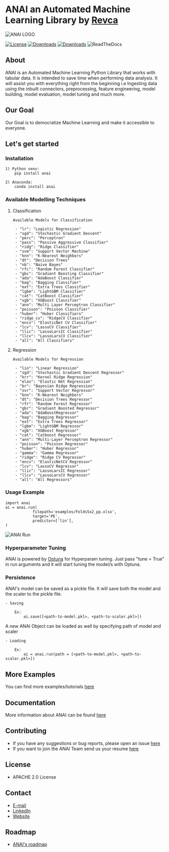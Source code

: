 # ANAI an Automated Machine Learning Library by [Revca](https://revca.io/)

![ANAI LOGO](https://revca-assets.s3.ap-south-1.amazonaws.com/Full+version+on+black.jpeg)

[![License](https://img.shields.io/badge/License-Apache%202.0-blue.svg)](https://www.apache.org/licenses/LICENSE-2.0)
[![Downloads](https://static.pepy.tech/personalized-badge/lucifer-ml?period=total&units=international_system&left_color=black&right_color=green&left_text=Total%20Downloads)](https://pepy.tech/project/lucifer-ml)
[![Downloads](https://static.pepy.tech/personalized-badge/lucifer-ml?period=month&units=international_system&left_color=black&right_color=green&left_text=Downloads%20per%20Month)](https://pepy.tech/project/lucifer-ml)
![ReadTheDocs](https://img.shields.io/readthedocs/luciferml?style=plastic)

## About

ANAI is an Automated Machine Learning Python Library that works with tabular data. It is intended to save time when performing data analysis. It will assist you with everything right from the beginning i.e Ingesting data using the inbuilt connectors, preprocessing, feature engineering, model building, model evaluation, model tuning and much more.

## Our Goal

Our Goal is to democratize Machine Learning and make it accessible to everyone.

## Let's get started

### Installation

    1) Python venv:
        pip install anai
    
    2) Anaconda:
        conda install anai

### Available Modelling Techniques

1) Classification

       Available Models for Classification

        - "lr": "Logistic Regression"
        - "sgd": "Stochastic Gradient Descent"
        - "perc": "Perceptron"
        - "pass": "Passive Aggressive Classifier"
        - "ridg": "Ridge Classifier"
        - "svm": "Support Vector Machine"
        - "knn": "K-Nearest Neighbors"
        - "dt": "Decision Trees"
        - "nb": "Naive Bayes"
        - "rfc": "Random Forest Classifier"
        - "gbc": "Gradient Boosting Classifier"
        - "ada": "AdaBoost Classifier"
        - "bag": "Bagging Classifier"
        - "ext": "Extra Trees Classifier"
        - "lgbm": "LightGBM Classifier"
        - "cat": "CatBoost Classifier"
        - "xgb": "XGBoost Classifier"
        - "ann": "Multi Layer Perceptron Classifier"
        - "poisson": "Poisson Classifier"
        - "huber": "Huber Classifiers"
        - "ridge_cv": "RidgeCV Classifier"
        - "encv": "ElasticNet CV Classifier"
        - "lcv": "LassoCV Classifier"
        - "llic": "LassoLarsIC Classifier"
        - "llcv": "LassoLarsCV Classifier"
        - "all": "All Classifiers"

2) Regression

       Available Models for Regression

        - "lin": "Linear Regression"
        - "sgd": "Stochastic Gradient Descent Regressor"
        - "krr": "Kernel Ridge Regression"
        - "elas": "Elastic Net Regression"
        - "br": "Bayesian Ridge Regression"
        - "svr": "Support Vector Regressor"
        - "knn": "K-Nearest Neighbors"
        - "dt": "Decision Trees Regressor"
        - "rfr": "Random Forest Regressor"
        - "gbr": "Gradient Boosted Regressor"
        - "ada": "AdaBoostRegressor"
        - "bag": "Bagging Regressor"
        - "ext": "Extra Trees Regressor"
        - "lgbm": "LightGBM Regressor"
        - "xgb": "XGBoost Regressor"
        - "cat": "Catboost Regressor"
        - "ann": "Multi-Layer Perceptron Regressor"
        - "poisson": "Poisson Regressor"
        - "huber": "Huber Regressor"
        - "gamma": "Gamma Regressor"
        - "ridge": "Ridge CV Regressor"
        - "encv": "ElasticNetCV Regressor"
        - "lcv": "LassoCV Regressor"
        - "llic": "LassoLarsIC Regressor"
        - "llcv": "LassoLarsCV Regressor"
        - "all": "All Regressors"

### Usage Example

    import anai
    ai = anai.run(
                filepath='examples/Folds5x2_pp.xlsx', 
                target='PE',
                predictor=['lin'],
    )

![ANAI Run](https://revca-assets.s3.ap-south-1.amazonaws.com/anai_run_example.png)

### Hyperparameter Tuning

ANAI is powered by [Optuna](https://github.com/optuna/optuna) for Hyperparam tuning. Just pass "tune = True" in run arguments and it will start tuning the model/s with Optuna.

### Persistence

ANAI's model can be saved as a pickle file. It will save both the model and the scaler to the pickle file.

    - Saving

        Ex: 
            ai.save([<path-to-model.pkl>, <path-to-scaler.pkl>])

A new ANAI Object can be loaded as well by specifying path of model and scaler

    - Loading

        Ex: 
            ai = anai.run(path = [<path-to-model.pkl>, <path-to-scaler.pkl>])

## More Examples

You can find more examples/tutorials [here](https://github.com/Revca-ANAI/ANAI/examples)

## Documentation

More information about ANAI can be found [here](https://github.com/Revca-ANAI/ANAI/tree/main/docs)

## Contributing

- If you have any suggestions or bug reports, please open an issue [here](https://github.com/Revca-ANAI/ANAI/issues)
- If you want to join the ANAI Team send us your resume [here](mailto:careers@revca.io)

## License

- APACHE 2.0 License

## Contact

- [E-mail](mailto:info@anai.io)
- [LinkedIn](https://www.linkedin.com/company/revca-io/)
- [Website](https://www.anai.io/)

## Roadmap

- [ANAI's roadmap](https://anai.io/)
